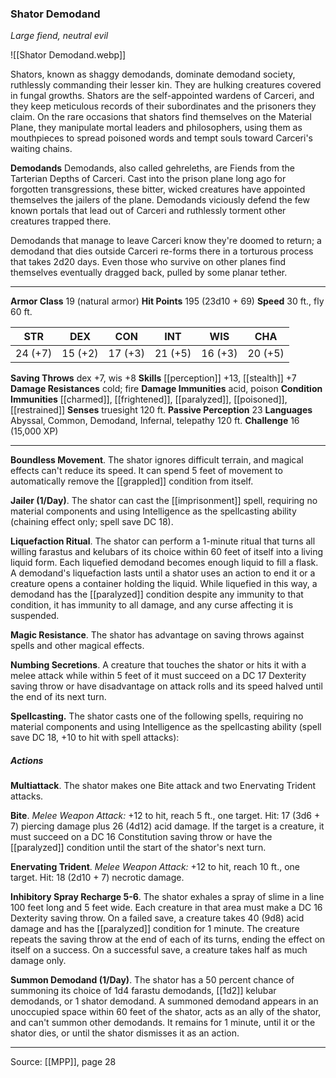 ### Shator Demodand
_Large fiend, neutral evil_

![[Shator Demodand.webp]]

Shators, known as shaggy demodands, dominate demodand society, ruthlessly commanding their lesser kin. They are hulking creatures covered in fungal growths. Shators are the self-appointed wardens of Carceri, and they keep meticulous records of their subordinates and the prisoners they claim. On the rare occasions that shators find themselves on the Material Plane, they manipulate mortal leaders and philosophers, using them as mouthpieces to spread poisoned words and tempt souls toward Carceri's waiting chains.


**Demodands** Demodands, also called gehreleths, are Fiends from the Tarterian Depths of Carceri. Cast into the prison plane long ago for forgotten transgressions, these bitter, wicked creatures have appointed themselves the jailers of the plane. Demodands viciously defend the few known portals that lead out of Carceri and ruthlessly torment other creatures trapped there.

Demodands that manage to leave Carceri know they're doomed to return; a demodand that dies outside Carceri re-forms there in a torturous process that takes 2d20 days. Even those who survive on other planes find themselves eventually dragged back, pulled by some planar tether.





---

**Armor Class** 19 (natural armor)
**Hit Points** 195 (23d10 + 69)
**Speed** 30 ft., fly 60 ft.

| STR     | DEX     | CON     | INT     | WIS     | CHA     |
|---------|---------|---------|---------|---------|---------|
| 24 (+7) | 15 (+2) | 17 (+3) | 21 (+5) | 16 (+3) | 20 (+5) |

**Saving Throws** dex +7, wis +8
**Skills** [[perception]] +13, [[stealth]] +7
**Damage Resistances** cold; fire
**Damage Immunities** acid, poison
**Condition Immunities** [[charmed]], [[frightened]], [[paralyzed]], [[poisoned]], [[restrained]]
**Senses** truesight 120 ft.
**Passive Perception** 23
**Languages** Abyssal, Common, Demodand, Infernal, telepathy 120 ft.
**Challenge** 16 (15,000 XP)

---

**Boundless Movement**. The shator ignores difficult terrain, and magical effects can't reduce its speed. It can spend 5 feet of movement to automatically remove the [[grappled]] condition from itself.

**Jailer (1/Day)**. The shator can cast the [[imprisonment]] spell, requiring no material components and using Intelligence as the spellcasting ability (chaining effect only; spell save DC 18).

**Liquefaction Ritual**. The shator can perform a 1-minute ritual that turns all willing farastus and kelubars of its choice within 60 feet of itself into a living liquid form. Each liquefied demodand becomes enough liquid to fill a flask. A demodand's liquefaction lasts until a shator uses an action to end it or a creature opens a container holding the liquid. While liquefied in this way, a demodand has the [[paralyzed]] condition despite any immunity to that condition, it has immunity to all damage, and any curse affecting it is suspended.

**Magic Resistance**. The shator has advantage on saving throws against spells and other magical effects.

**Numbing Secretions**. A creature that touches the shator or hits it with a melee attack while within 5 feet of it must succeed on a DC 17 Dexterity saving throw or have disadvantage on attack rolls and its speed halved until the end of its next turn.

**Spellcasting.** The shator casts one of the following spells, requiring no material components and using Intelligence as the spellcasting ability (spell save DC 18, +10 to hit with spell attacks):

##### Actions
**Multiattack**. The shator makes one Bite attack and two Enervating Trident attacks.

**Bite**. _Melee Weapon Attack:_ +12 to hit, reach 5 ft., one target. Hit: 17 (3d6 + 7) piercing damage plus 26 (4d12) acid damage. If the target is a creature, it must succeed on a DC 16 Constitution saving throw or have the [[paralyzed]] condition until the start of the shator's next turn.

**Enervating Trident**. _Melee Weapon Attack:_ +12 to hit, reach 10 ft., one target. Hit: 18 (2d10 + 7) necrotic damage.

**Inhibitory Spray Recharge 5-6**. The shator exhales a spray of slime in a line 100 feet long and 5 feet wide. Each creature in that area must make a DC 16 Dexterity saving throw. On a failed save, a creature takes 40 (9d8) acid damage and has the [[paralyzed]] condition for 1 minute. The creature repeats the saving throw at the end of each of its turns, ending the effect on itself on a success. On a successful save, a creature takes half as much damage only.

**Summon Demodand (1/Day)**. The shator has a 50 percent chance of summoning its choice of 1d4 farastu demodands, [[1d2]] kelubar demodands, or 1 shator demodand. A summoned demodand appears in an unoccupied space within 60 feet of the shator, acts as an ally of the shator, and can't summon other demodands. It remains for 1 minute, until it or the shator dies, or until the shator dismisses it as an action.


---

Source: [[MPP]], page 28